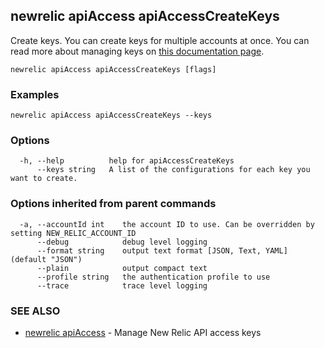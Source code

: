 ## newrelic apiAccess apiAccessCreateKeys

Create keys. You can create keys for multiple accounts at once. You can read more about managing keys on [this documentation page](https://docs.newrelic.com/docs/apis/nerdgraph/examples/use-nerdgraph-manage-license-keys-personal-api-keys).

```
newrelic apiAccess apiAccessCreateKeys [flags]
```

### Examples

```
newrelic apiAccess apiAccessCreateKeys --keys
```

### Options

```
  -h, --help          help for apiAccessCreateKeys
      --keys string   A list of the configurations for each key you want to create.
```

### Options inherited from parent commands

```
  -a, --accountId int    the account ID to use. Can be overridden by setting NEW_RELIC_ACCOUNT_ID
      --debug            debug level logging
      --format string    output text format [JSON, Text, YAML] (default "JSON")
      --plain            output compact text
      --profile string   the authentication profile to use
      --trace            trace level logging
```

### SEE ALSO

* [newrelic apiAccess](newrelic_apiAccess.md)	 - Manage New Relic API access keys

